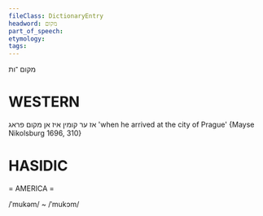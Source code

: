 ```yaml
---
fileClass: DictionaryEntry
headword: מקום
part_of_speech: 
etymology: 
tags: 
---
```

מקום
־ות

WESTERN
========

אז ער קומין איז אן מקום פראג
'when he arrived at the city of Prague'
{Mayse Nikolsburg 1696, 310}

HASIDIC
=======
= AMERICA = 

/ˈmukəm/ ~ /ˈmukɔm/